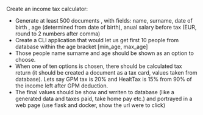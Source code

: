 Create an income tax calculator: 
 + Generate at least 500 documents , with fields: name, surname, date of birth , age (determined from date of birth), anual salary before tax (EUR, round to 2 numbers after comma)
 + Create a CLI application that would let us get first 10 people from database within the age bracket [min_age, max_age]
 + Those people name surname and age should be shown as an option to choose.
 + When one of ten options is chosen, there should be calculated tax return (it should be created a document as a tax card, values taken from database). Lets say GPM tax is 20% and HealtTax is 15% from 90% of the income left after GPM deduction.
 + The final values should be show and wrriten to database (like a generated data and taxes paid, take home pay etc.) and portrayed in a web page (use flask and docker, show the url were to click)